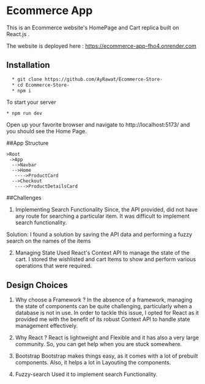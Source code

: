 # Ecommerce App

This is an Ecommerce website's HomePage and Cart replica built on React.js .

The website is deployed here : https://ecommerce-app-fho4.onrender.com

## Installation

```bash
  * git clone https://github.com/AyRawat/Ecommerce-Store-
  * cd Ecommerce-Store-
  * npm i
```

To start your server

```
* npm run dev
```

Open up your favorite browser and navigate to http://localhost:5173/ and you should see the Home Page.

##App Structure

```
>Root
 ->App
  -->Navbar
  -->Home
   ---->ProductCard
  -->Checkout
   ---->ProductDetailsCard
```

##Challenges

1. Implementing Search Functionality
   Since, the API provided, did not have any route for searching a particular item. It was difficult to implement search functionality.

Solution: I found a solution by saving the API data and performing a fuzzy search on the names of the items

2. Managing State
   Used React's Context API to manage the state of the cart. I stored the wishlisted and cart Items to show and perform various operations that were required.

## Design Choices

1. Why choose a Framework ?
   In the absence of a framework, managing the state of components can be quite challenging, particularly when a database is not in use. In order to tackle this issue, I opted for React as it provided me with the benefit of its robust Context API to handle state management effectively.

2. Why React ?
   React is lightweight and Flexible and it has also a very large community. So, you can get help when you are stuck somewhere.

3. Bootstrap
   Bootstrap makes things easy, as it comes with a lot of prebuilt components. Also, it helps a lot in Layouting the components.

4. Fuzzy-search
   Used it to implement search Functionality.
